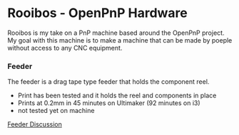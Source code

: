 # Rooibos - OpenPnP Hardware

Rooibos is my take on a PnP machine based around the OpenPnP project. My goal with this machine is to make a machine that can be made by poeple without access to any CNC equipment.
### Feeder
The feeder is a drag tape type feeder that holds the component reel.
* Print has been tested and it holds the reel and components in place
* Prints at 0.2mm in 45 minutes on Ultimaker (92 minutes on i3)
* not tested yet on machine

[Feeder Discussion](https://groups.google.com/forum/#!topic/openpnp/s3ku4Q_kKVM)

